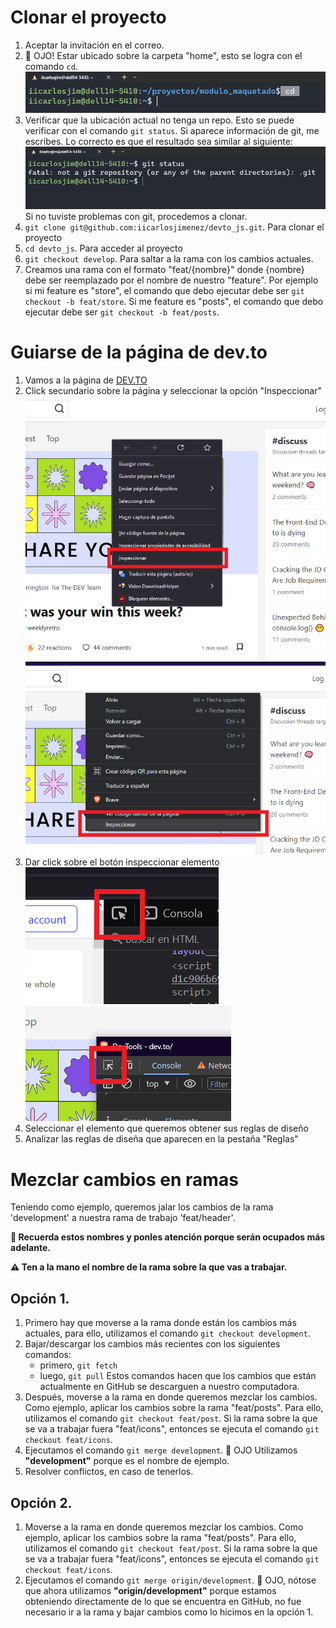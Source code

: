 # Clonar el proyecto
1. Aceptar la invitación en el correo.
2. 🛑 OJO! Estar ubicado sobre la carpeta "home", esto se logra con el comando `cd`.<br>
![cd home](/img/.readme/cd-home.png)
3. Verificar que la ubicación actual no tenga un repo. Esto se puede verificar con el comando `git status`. Si aparece información de git, me escribes.
Lo correcto es que el resultado sea similar al siguiente:<br>
![git status](/img/.readme/git-status.png)
Si no tuviste problemas con git, procedemos a clonar.
4. `git clone git@github.com:iicarlosjimenez/devto_js.git`. Para clonar el proyecto
5. `cd devto_js`. Para acceder al proyecto
6. `git checkout develop`. Para saltar a la rama con los cambios actuales.
7. Creamos una rama con el formato "feat/{nombre}" donde {nombre} debe ser reemplazado por el nombre de nuestro "feature". 
Por ejemplo si mi feature es "store", el comando que debo ejecutar debe ser `git checkout -b feat/store`. Si me feature es "posts", el comando que debo ejecutar debe ser `git checkout -b feat/posts`.

# Guiarse de la página de dev.to
1. Vamos a la página de [DEV.TO](https://dev.to)
1. Click secundario sobre la página y seleccionar la opción "Inspeccionar"<br>
![inspeccionar](/img/.readme/inspeccionar-firefox.png)
![inspeccionar](/img/.readme/inspeccionar-chrome.png)
1. Dar click sobre el botón inspeccionar elemento<br>
![inspeccionar](/img/.readme/btn-inspeccionar-firefox.png)<br>
![inspeccionar](/img/.readme/btn-inspeccionar-chrome.png)
1. Seleccionar el elemento que queremos obtener sus reglas de diseño
1. Analizar las reglas de diseña que aparecen en la pestaña "Reglas"

# Mezclar cambios en ramas

<p>Teniendo como ejemplo, queremos jalar los cambios de la rama 'development' a nuestra rama de trabajo 'feat/header'.</p>
<p><b>🛑 Recuerda estos nombres y ponles atención porque serán ocupados más adelante.</b></p>
<p><b>⚠️ Ten a la mano el nombre de la rama sobre la que vas a trabajar.</b></p>

## Opción 1.
1. Primero hay que moverse a la rama donde están los cambios más actuales, para ello, utilizamos el comando `git checkout development`. 
2. Bajar/descargar los cambios más recientes con los siguientes comandos:
      - primero, `git fetch`
      - luego, `git pull`
   Estos comandos hacen que los cambios que están actualmente en GitHub se descarguen a nuestro computadora.
3. Después, moverse a la rama en donde queremos mezclar los cambios. Como ejemplo, aplicar los cambios sobre la rama "feat/posts". Para ello, utilizamos el comando `git checkout feat/post`. Si la rama sobre la que se va a trabajar fuera "feat/icons", entonces se ejecuta el comando `git checkout feat/icons`.
4. Ejecutamos el comando `git merge development`. 🛑 OJO Utilizamos <b>"development"</b> porque es el nombre de ejemplo.
5. Resolver conflictos, en caso de tenerlos.

## Opción 2.
1. Moverse a la rama en donde queremos mezclar los cambios. Como ejemplo, aplicar los cambios sobre la rama "feat/posts". Para ello, utilizamos el comando `git checkout feat/post`. Si la rama sobre la que se va a trabajar fuera "feat/icons", entonces se ejecuta el comando `git checkout feat/icons`.
4. Ejecutamos el comando `git merge origin/development`. 🛑 OJO, nótose que ahora utilizamos <b>"origin/development"</b> porque estamos obteniendo directamente de lo que se encuentra en GitHub, no fue necesario ir a la rama y bajar cambios como lo hicimos en la opción 1.
